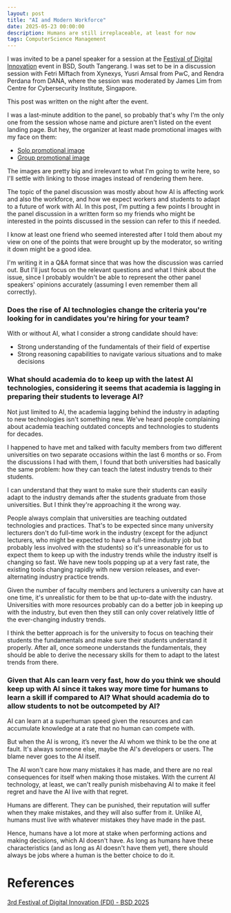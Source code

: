 ```yaml
---
layout: post
title: "AI and Modern Workforce"
date: 2025-05-23 00:00:00
description: Humans are still irreplaceable, at least for now
tags: ComputerScience Management
---
```


I was invited to be a panel speaker for a session at the [Festival of Digital Innovation](https://techmind.id/event/3rd-festival-of-digital-innovation-fdi-bsd-2025/) event in BSD, South Tangerang. I was set to be in a discussion session with Fetri Miftach from Xynexys, Yusri Amsal from PwC, and Rendra Perdana from DANA, where the session was moderated by James Lim from Centre for Cybersecurity Institute, Singapore.

This post was written on the night after the event.

I was a last-minute addition to the panel, so probably that's why I'm the only one from the session whose name and picture aren't listed on the event landing page. But hey, the organizer at least made promotional images with my face on them:

- [Solo promotional image](/images/posts/fdi-icion-01.jpg)
- [Group promotional image](/images/posts/fdi-icion-02.jpg)

The images are pretty big and irrelevant to what I'm going to write here, so I'll settle with linking to those images instead of rendering them here.

The topic of the panel discussion was mostly about how AI is affecting work and also the workforce, and how we expect workers and students to adapt to a future of work with AI. In this post, I'm putting a few points I brought in the panel discussion in a written form so my friends who might be interested in the points discussed in the session can refer to this if needed.

I know at least one friend who seemed interested after I told them about my view on one of the points that were brought up by the moderator, so writing it down might be a good idea.

I'm writing it in a Q&A format since that was how the discussion was carried out. But I'll just focus on the relevant questions and what I think about the issue, since I probably wouldn't be able to represent the other panel speakers' opinions accurately (assuming I even remember them all correctly).

### Does the rise of AI technologies change the criteria you're looking for in candidates you're hiring for your team?

With or without AI, what I consider a strong candidate should have:

- Strong understanding of the fundamentals of their field of expertise
- Strong reasoning capabilities to navigate various situations and to make decisions

### What should academia do to keep up with the latest AI technologies, considering it seems that academia is lagging in preparing their students to leverage AI?

Not just limited to AI, the academia lagging behind the industry in adapting to new technologies isn't something new. We've heard people complaining about academia teaching outdated concepts and technologies to students for decades.

I happened to have met and talked with faculty members from two different universities on two separate occasions within the last 6 months or so. From the discussions I had with them, I found that both universities had basically the same problem: how they can teach the latest industry trends to their students.

I can understand that they want to make sure their students can easily adapt to the industry demands after the students graduate from those universities. But I think they're approaching it the wrong way.

People always complain that universities are teaching outdated technologies and practices. That's to be expected since many university lecturers don't do full-time work in the industry (except for the adjunct lecturers, who might be expected to have a full-time industry job but probably less involved with the students) so it's unreasonable for us to expect them to keep up with the industry trends while the industry itself is changing so fast. We have new tools popping up at a very fast rate, the existing tools changing rapidly with new version releases, and ever-alternating industry practice trends.

Given the number of faculty members and lecturers a university can have at one time, it's unrealistic for them to be that up-to-date with the industry. Universities with more resources probably can do a better job in keeping up with the industry, but even then they still can only cover relatively little of the ever-changing industry trends.

I think the better approach is for the university to focus on teaching their students the fundamentals and make sure their students understand it properly. After all, once someone understands the fundamentals, they should be able to derive the necessary skills for them to adapt to the latest trends from there.

### Given that AIs can learn very fast, how do you think we should keep up with AI since it takes way more time for humans to learn a skill if compared to AI? What should academia do to allow students to not be outcompeted by AI?

AI can learn at a superhuman speed given the resources and can accumulate knowledge at a rate that no human can compete with.

But when the AI is wrong, it’s never the AI whom we think to be the one at fault. It's always someone else, maybe the AI's developers or users. The blame never goes to the AI itself.

The AI won't care how many mistakes it has made, and there are no real consequences for itself when making those mistakes. With the current AI technology, at least, we can't really punish misbehaving AI to make it feel regret and have the AI live with that regret.

Humans are different. They can be punished, their reputation will suffer when they make mistakes, and  they will also suffer from it. Unlike AI, humans must live with whatever mistakes they have made in the past.

Hence, humans have a lot more at stake when performing actions and making decisions, which AI doesn't have. As long as humans have these characteristics (and as long as AI doesn't have them yet), there should always be jobs where a human is the better choice to do it.

# References

[3rd Festival of Digital Innovation (FDI) - BSD 2025](https://techmind.id/event/3rd-festival-of-digital-innovation-fdi-bsd-2025/)
